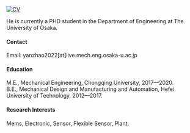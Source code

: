 

[![CV](https://img.shields.io/badge/CV-download-blue?logo=adobeacrobatreader)](Pandasea123/static/assets/cv.pdf)

He is currently a PHD student in the Department of Engineering at The University of Osaka.

#### Contact

Email: yanzhao2022[at]live.mech.eng.osaka-u.ac.jp

#### Education
M.E., Mechanical Engineering, Chongqing University, 2017—2020.\
B.E., Mechanical Design and Manufacturing and Automation, Hefei University of Technology, 2012—2017.

#### Research Interests
Mems, Electronic, Sensor, Flexible Sensor,  Plant.

